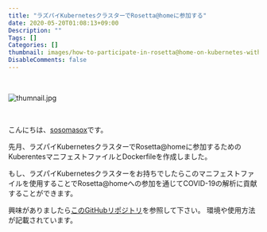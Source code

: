 ```yaml
---
title: "ラズパイKubernetesクラスターでRosetta@homeに参加する"
date: 2020-05-20T01:08:13+09:00
Description: ""
Tags: []
Categories: []
thumbnail: images/how-to-participate-in-rosetta@home-on-kubernetes-with-raspberry-pi/thumbnail.jpg
DisableComments: false
---
```


&nbsp;

![thumnail.jpg](/images/how-to-participate-in-rosetta@home-on-kubernetes-with-raspberry-pi/thumbnail.jpg)

&nbsp;

こんにちは、[sosomasox](https://twitter.com/sosomasox)です。

先月、ラズパイKubernetesクラスターでRosetta@homeに参加するためのKuberentesマニフェストファイルとDockerfileを作成しました。

もし、ラズパイKubernetesクラスターをお持ちでしたらこのマニフェストファイルを使用することでRosetta@homeへの参加を通じてCOVID-19の解析に貢献することができます。

興味がありましたら[このGitHubリポジトリ](https://github.com/izewfktvy533zjmn/raspi-k8s-rah)を参照して下さい。
環境や使用方法が記載されています。

&nbsp;
